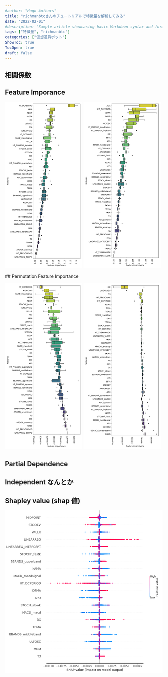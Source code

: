 ```yaml
---
#author: "Hugo Authors"
title: "richmanbtcさんのチュートリアルで特徴量を解析してみる"
date: "2022-02-01"
#description: "Sample article showcasing basic Markdown syntax and formatting for HTML elements."
tags: ["特徴量", "richmanbtc"]
categories: ["仮想通貨ボット"]
ShowToc: true
TocOpen: true
draft: false
---
```


## 相関係数
## Feature Imporance
<p>
<img src="images/feature_importance_buy.png" width=49% >
<img src="images/feature_importance_sell.png" width=49% >
</p>
## Permutation Feature Importance
<p>
<img src="images/permutation_feature_importance_buy.png" width=49% >
<img src="images/permutation_feature_importance_sell.png" width=49% >
</p>

## Partial Dependence

## Independent なんとか

## Shapley value (shap 値)
![](images/2022-02-01-21-45-08.png#center)
